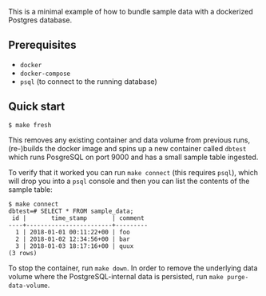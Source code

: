 This is a minimal example of how to bundle sample data with a dockerized Postgres database.

## Prerequisites

- `docker`
- `docker-compose`
- `psql` (to connect to the running database)


## Quick start
```
$ make fresh
```
This removes any existing container and data volume from previous runs, (re-)builds the docker image and spins up a new container called `dbtest` which runs PosgreSQL on port 9000 and has a small sample table ingested.

To verify that it worked you can run `make connect` (this requires `psql`), which will drop you into a `psql` console and then you can list the contents of the sample table:
```
$ make connect
dbtest=# SELECT * FROM sample_data;
 id |       time_stamp       | comment 
----+------------------------+---------
  1 | 2018-01-01 00:11:22+00 | foo
  2 | 2018-01-02 12:34:56+00 | bar
  3 | 2018-01-03 18:17:16+00 | quux
(3 rows)
```

To stop the container, run `make down`. In order to remove the underlying data volume where the PostgreSQL-internal data is persisted, run `make purge-data-volume`.

